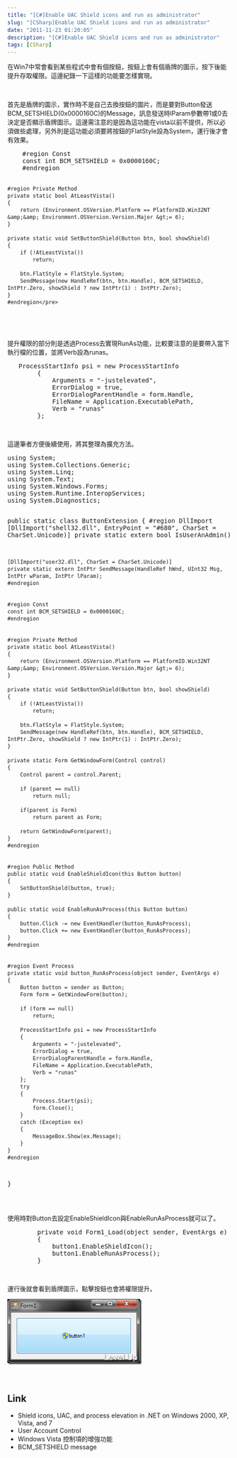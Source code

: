 ```yaml
---
title: "[C#]Enable UAC Shield icons and run as administrator"
slug: "[CSharp]Enable UAC Shield icons and run as administrator"
date: "2011-11-23 01:20:05"
description: "[C#]Enable UAC Shield icons and run as administrator"
tags: [CSharp]
---
```


<p>
	在Win7中常會看到某些程式中會有個按鈕，按鈕上會有個盾牌的圖示，按下後能提升存取權限。這邊紀錄一下這樣的功能要怎樣實現。</p>
<p>
	 </p>
<p>
	首先是盾牌的圖示，實作時不是自己去換按鈕的圖片，而是要對Button發送BCM_SETSHIELD(0x0000160C)的Message，訊息發送時lParam參數帶1或0去決定是否顯示盾牌圖示。這邊需注意的是因為這功能在vista以前不提供，所以必須做些處理，另外則是這功能必須要將按鈕的FlatStyle設為System，運行後才會有效果。</p>
<div class="wlWriterSmartContent" id="scid:812469c5-0cb0-4c63-8c15-c81123a09de7:2afe5250-90db-4373-b829-7ec44c1d7c07" style="padding-bottom: 0px; margin: 0px; padding-left: 0px; padding-right: 0px; display: inline; float: none; padding-top: 0px">
	<pre class="c" name="code">
    #region Const
    const int BCM_SETSHIELD = 0x0000160C;
    #endregion


    #region Private Method
    private static bool AtLeastVista()
    {
        return (Environment.OSVersion.Platform == PlatformID.Win32NT &amp;&amp; Environment.OSVersion.Version.Major &gt;= 6);
    }

    private static void SetButtonShield(Button btn, bool showShield)
    {
        if (!AtLeastVista())
            return;

        btn.FlatStyle = FlatStyle.System;
        SendMessage(new HandleRef(btn, btn.Handle), BCM_SETSHIELD, IntPtr.Zero, showShield ? new IntPtr(1) : IntPtr.Zero);
    }
    #endregion</pre>
</div>
<p>
	 </p>
<p>
	提升權限的部分則是透過Process去實現RunAs功能，比較要注意的是要帶入當下執行檔的位置，並將Verb設為runas。</p>
<div class="wlWriterSmartContent" id="scid:812469c5-0cb0-4c63-8c15-c81123a09de7:1665935e-a5be-4feb-b97d-79e2a0e15936" style="padding-bottom: 0px; margin: 0px; padding-left: 0px; padding-right: 0px; display: inline; float: none; padding-top: 0px">
	<pre class="c#" name="code">
   ProcessStartInfo psi = new ProcessStartInfo
        {
            Arguments = "-justelevated",
            ErrorDialog = true,
            ErrorDialogParentHandle = form.Handle,
            FileName = Application.ExecutablePath,
            Verb = "runas"
        };</pre>
</div>
<p>
	 </p>
<p>
	這邊筆者方便後續使用，將其整理為擴充方法。</p>
<div class="wlWriterSmartContent" id="scid:812469c5-0cb0-4c63-8c15-c81123a09de7:cfea2fc9-3821-425c-bb98-803994089e4b" style="padding-bottom: 0px; margin: 0px; padding-left: 0px; padding-right: 0px; display: inline; float: none; padding-top: 0px">
	<pre class="c#" name="code">
using System;
using System.Collections.Generic;
using System.Linq;
using System.Text;
using System.Windows.Forms;
using System.Runtime.InteropServices;
using System.Diagnostics;

public static class ButtonExtension
{
    #region DllImport
    [DllImport("shell32.dll", EntryPoint = "#680", CharSet = CharSet.Unicode)]
    private static extern bool IsUserAnAdmin();

    [DllImport("user32.dll", CharSet = CharSet.Unicode)]
    private static extern IntPtr SendMessage(HandleRef hWnd, UInt32 Msg, IntPtr wParam, IntPtr lParam);
    #endregion


    #region Const
    const int BCM_SETSHIELD = 0x0000160C;
    #endregion


    #region Private Method
    private static bool AtLeastVista()
    {
        return (Environment.OSVersion.Platform == PlatformID.Win32NT &amp;&amp; Environment.OSVersion.Version.Major &gt;= 6);
    }

    private static void SetButtonShield(Button btn, bool showShield)
    {
        if (!AtLeastVista())
            return;

        btn.FlatStyle = FlatStyle.System;
        SendMessage(new HandleRef(btn, btn.Handle), BCM_SETSHIELD, IntPtr.Zero, showShield ? new IntPtr(1) : IntPtr.Zero);
    }

    private static Form GetWindowForm(Control control)
    {
        Control parent = control.Parent;

        if (parent == null)
            return null;

        if(parent is Form)
            return parent as Form;

        return GetWindowForm(parent);
    }
    #endregion


    #region Public Method
    public static void EnableShieldIcon(this Button button)
    {
        SetButtonShield(button, true);
    }

    public static void EnableRunAsProcess(this Button button)
    {
        button.Click -= new EventHandler(button_RunAsProcess);
        button.Click += new EventHandler(button_RunAsProcess);
    } 
    #endregion


    #region Event Process
    private static void button_RunAsProcess(object sender, EventArgs e)
    {
        Button button = sender as Button;
        Form form = GetWindowForm(button);

        if (form == null)
            return;

        ProcessStartInfo psi = new ProcessStartInfo
        {
            Arguments = "-justelevated",
            ErrorDialog = true,
            ErrorDialogParentHandle = form.Handle,
            FileName = Application.ExecutablePath,
            Verb = "runas"
        };
        try
        {
            Process.Start(psi);
            form.Close();
        }
        catch (Exception ex)
        {
            MessageBox.Show(ex.Message);
        }
    }
    #endregion
}</pre>
</div>
<p>
	 </p>
<p>
	使用時對Button去設定EnableShieldIcon與EnableRunAsProcess就可以了。</p>
<div class="wlWriterSmartContent" id="scid:812469c5-0cb0-4c63-8c15-c81123a09de7:3b909c6f-26b8-4699-b20f-b430c9a24a9d" style="padding-bottom: 0px; margin: 0px; padding-left: 0px; padding-right: 0px; display: inline; float: none; padding-top: 0px">
	<pre class="c#" name="code">
        private void Form1_Load(object sender, EventArgs e)
        {
            button1.EnableShieldIcon();
            button1.EnableRunAsProcess();
        }</pre>
</div>
<p>
	 </p>
<p>
	運行後就會看到盾牌圖示，點擊按鈕也會將權限提升。</p>
<p>
	<img alt="image" border="0" height="148" src="\images\posts\59216\image_thumb.png" style="border-bottom: 0px; border-left: 0px; border-top: 0px; border-right: 0px" width="304" /></p>
<p>
	 </p>
<h2>
	Link</h2>
<ul>
	<li>
		Shield icons, UAC, and process elevation in .NET on Windows 2000, XP, Vista, and 7</li>
	<li>
		User Account Control</li>
	<li>
		Windows Vista 控制項的增強功能</li>
	<li>
		BCM_SETSHIELD message</li>
</ul>
